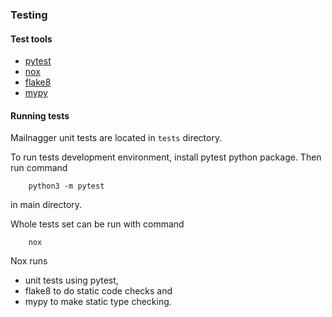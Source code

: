 
### Testing


#### Test tools

* [pytest](https://docs.pytest.org/en/stable/)
* [nox](https://github.com/wntrblm/nox)
* [flake8](https://github.com/pycqa/flake8)
* [mypy](https://www.mypy-lang.org/)


#### Running tests

Mailnagger unit tests are located in `tests` directory.

To run tests development environment, install pytest python package.
Then run command
```
    python3 -m pytest
```
in main directory.

Whole tests set can be run with command 
```
    nox
```

Nox runs

* unit tests using pytest,
* flake8 to do static code checks and
* mypy to make static type checking.

